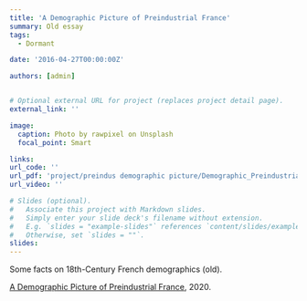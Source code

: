 ```yaml
---
title: 'A Demographic Picture of Preindustrial France'
summary: Old essay
tags:
  - Dormant

date: '2016-04-27T00:00:00Z'

authors: [admin]


# Optional external URL for project (replaces project detail page).
external_link: ''

image:
  caption: Photo by rawpixel on Unsplash
  focal_point: Smart

links:
url_code: ''
url_pdf: 'project/preindus demographic picture/Demographic_Preindustrial_France.pdf'
url_video: ''

# Slides (optional).
#   Associate this project with Markdown slides.
#   Simply enter your slide deck's filename without extension.
#   E.g. `slides = "example-slides"` references `content/slides/example-slides.md`.
#   Otherwise, set `slides = ""`.
slides: 
---
```


Some facts on 18th-Century French demographics (old).

[A Demographic Picture of Preindustrial France](Demographic_Preindustrial_France.pdf), 2020.
